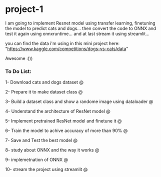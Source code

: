 # project-1
I am going to implement Resnet model using transfer learning, finetuning the model to predict cats and dogs... then convert the code to ONNX and test it again using onnxruntime... and at last stream it using streamlit...

you can find the data i'm using in this mini project here: "https://www.kaggle.com/competitions/dogs-vs-cats/data"

Awesome :)))


### To Do List:

1- Download cats and dogs dataset @

2- Prepare it to make dataset class @

3- Build a dataset class and show a randome image using dataloader @

4- Understand the architecture of ResNet model @

5- Implement pretrained ResNet model and finetune it @

6- Train the model to achive accuracy of more than 90% @

7- Save and Test the best model @

8- study about ONNX and the way it works @

9- implemetnation of ONNX @

10- stream the project using streamlit @